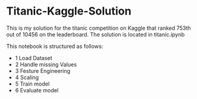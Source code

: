# Titanic-Kaggle-Solution

This is my solution for the titanic competition on Kaggle that ranked 753th out of 10456 on the leaderboard.
The solution is located in titanic.ipynb

This notebook is structured as follows:

+ 1 Load Dataset
+ 2 Handle missing Values
+ 3 Festure Engineering
+ 4 Scaling
+ 5 Train model
+ 6 Evaluate model
